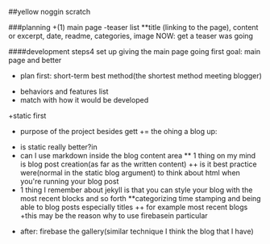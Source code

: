 ##yellow noggin scratch

###planning
+(1) main page
-teaser list
**title (linking to the page), content or excerpt, date, readme, categories, image
 NOW: get a teaser was going

####development steps4 set up giving the main page going
first goal: main page and better


+ plan first: short-term best method(the shortest method meeting blogger)
- behaviors and features list
- match with how it would be developed


+static first
+ purpose of the project besides gett += the ohing a blog up:
- is static really better?in
- can I use markdown inside the blog content area
** 1 thing on my mind is blog post creation(as far as the written content)
++ is it best practice were(normal in the static blog argument) to think about html when you're running your blog post
- 1 thing I remember about jekyll is that you can style your blog with the most recent blocks and so forth
**categorizing time stamping and being able to blog posts especially titles
++ for example most recent blogs
+this may be the reason why to use firebasein particular



* after: firebase the gallery(similar technique I think the blog that I have)
